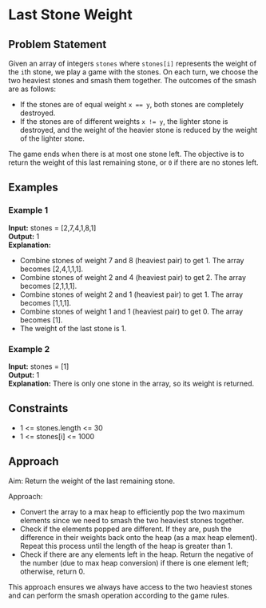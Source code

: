 # Last Stone Weight

## Problem Statement

Given an array of integers `stones` where `stones[i]` represents the weight of the `i`th stone, we play a game with the stones. On each turn, we choose the two heaviest stones and smash them together. The outcomes of the smash are as follows:

- If the stones are of equal weight `x == y`, both stones are completely destroyed.
- If the stones are of different weights `x != y`, the lighter stone is destroyed, and the weight of the heavier stone is reduced by the weight of the lighter stone.

The game ends when there is at most one stone left. The objective is to return the weight of this last remaining stone, or `0` if there are no stones left.

## Examples

### Example 1

**Input:** stones = [2,7,4,1,8,1]  
**Output:** 1  
**Explanation:**  
- Combine stones of weight 7 and 8 (heaviest pair) to get 1. The array becomes [2,4,1,1,1].
- Combine stones of weight 2 and 4 (heaviest pair) to get 2. The array becomes [2,1,1,1].
- Combine stones of weight 2 and 1 (heaviest pair) to get 1. The array becomes [1,1,1].
- Combine stones of weight 1 and 1 (heaviest pair) to get 0. The array becomes [1].
- The weight of the last stone is 1.

### Example 2

**Input:** stones = [1]  
**Output:** 1  
**Explanation:** There is only one stone in the array, so its weight is returned.

## Constraints

- 1 <= stones.length <= 30
- 1 <= stones[i] <= 1000

## Approach

Aim: Return the weight of the last remaining stone.

Approach:
- Convert the array to a max heap to efficiently pop the two maximum elements since we need to smash the two heaviest stones together.
- Check if the elements popped are different. If they are, push the difference in their weights back onto the heap (as a max heap element). Repeat this process until the length of the heap is greater than 1.
- Check if there are any elements left in the heap. Return the negative of the number (due to max heap conversion) if there is one element left; otherwise, return 0.

This approach ensures we always have access to the two heaviest stones and can perform the smash operation according to the game rules.

